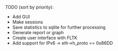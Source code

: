  TODO (sort by priority):
 - Add GUI
 - Make sessions
 - Save statistics to sqlite for further processing
 - Generate report or graph
 - Create user interface with FLTK
 - Add support for IPv6 -> eth->h_proto == 0x86DD
